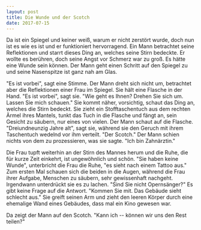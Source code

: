 ```yaml
---
layout: post
title: Die Wunde und der Scotch
date: 2017-07-15
---
```


Da ist ein Spiegel und keiner weiß, warum er nicht zerstört wurde, doch nun ist es wie es ist und er funktioniert hervorragend. Ein Mann betrachtet seine Reflektionen und starrt dieses Ding an, welches seine Stirn bedeckte. Er wollte es berühren, doch seine Angst vor Schmerz war zu groß. Es hätte eine Wunde sein können. Der Mann geht einen Schritt auf den Spiegel zu und seine Nasenspitze ist ganz nah am Glas.

"Es ist vorbei", sagt eine Stimme. Der Mann dreht sich nicht um, betrachtet aber die Reflektionen einer Frau im Spiegel. Sie hält eine Flasche in der Hand. "Es ist vorbei", sagt sie. "Wie geht es Ihnen? Drehen Sie sich um. Lassen Sie mich schauen." Sie kommt näher, vorsichtig, schaut das Ding an, welches die Stirn bedeckt. Sie zieht ein Stofftaschentuch aus dem rechten Ärmel ihres Mantels, tunkt das Tuch in die Flasche und fängt an, sein Gesicht zu säubern, nur eines von vielen. Der Mann schaut auf die Flasche. "Dreiundneunzig Jahre alt", sagt sie, während sie den Geruch mit ihrem Taschentuch wedelnd vor ihm verteilt. "Der Scotch." Der Mann schien nichts von dem zu prozessieren, was sie sagte. "Ich bin Zahnärztin."

Die Frau tupft weiterhin an der Stirn des Mannes herum und die Ruhe, die für kurze Zeit einkehrt, ist ungewöhnlich und schön. "Sie haben keine Wunde", unterbricht die Frau die Ruhe, "es sieht nach einem Tattoo aus." Zum ersten Mal schauen sich die beiden in die Augen, während die Frau ihrer Aufgabe, Menschen zu säubern, sehr gewissenhaft nachgeht. Irgendwann unterdrückt sie es zu lachen. "Sind Sie nicht Opernsänger?" Es gibt keine Frage auf die Antwort. "Kommen Sie mit. Das Gebäude sieht schlecht aus." Sie greift seinen Arm und zieht den leeren Körper durch eine ehemalige Wand eines Gebäudes, dass mal ein Kino gewesen war.

Da zeigt der Mann auf den Scotch. "Kann ich -- können wir uns den Rest teilen?"